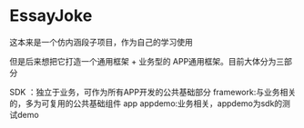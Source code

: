 # EssayJoke
这本来是一个仿内涵段子项目，作为自己的学习使用

但是后来想把它打造一个通用框架 + 业务型的 APP通用框架。目前大体分为三部分

SDK ：独立于业务，可作为所有APP开发的公共基础部分
framework:与业务相关的，多为可复用的公共基础组件
app appdemo:业务相关，appdemo为sdk的测试demo


